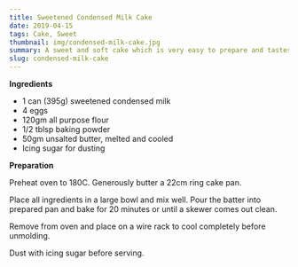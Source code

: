 ```yaml
---
title: Sweetened Condensed Milk Cake
date: 2019-04-15
tags: Cake, Sweet
thumbnail: img/condensed-milk-cake.jpg
summary: A sweet and soft cake which is very easy to prepare and tastes great with a cup of tea.
slug: condensed-milk-cake
---
```


__Ingredients__

+ 1 can (395g) sweetened condensed milk
+ 4 eggs
+ 120gm all purpose flour
+ 1/2 tblsp baking powder
+ 50gm unsalted butter, melted and cooled
+ Icing sugar for dusting

__Preparation__
 
Preheat oven to 180C. Generously butter a 22cm ring cake pan.

Place all ingredients in a large bowl and mix well. Pour the batter into prepared pan and bake for 20 minutes or until a skewer comes out clean.

Remove from oven and place on a wire rack to cool completely before unmolding.

Dust with icing sugar before serving.